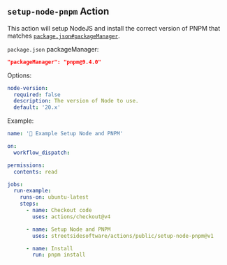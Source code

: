 ## `setup-node-pnpm` Action

This action will setup NodeJS and install the correct version of PNPM that matches [`package.json#packageManager`](https://nodejs.org/api/packages.html#packagemanager).

`package.json` packageManager:

```json
"packageManager": "pnpm@9.4.0"
```

Options:

```yaml
node-version:
  required: false
  description: The version of Node to use.
  default: '20.x'
```

Example:

<!--- @@inject: ../../.github/workflows/example-setup-node-pnpm.yaml --->

```yaml
name: '📗 Example Setup Node and PNPM'

on:
  workflow_dispatch:

permissions:
  contents: read

jobs:
  run-example:
    runs-on: ubuntu-latest
    steps:
      - name: Checkout code
        uses: actions/checkout@v4

      - name: Setup Node and PNPM
        uses: streetsidesoftware/actions/public/setup-node-pnpm@v1

      - name: Install
        run: pnpm install
```

<!--- @@inject-end: ../../.github/workflows/example-setup-node-pnpm.yaml --->
